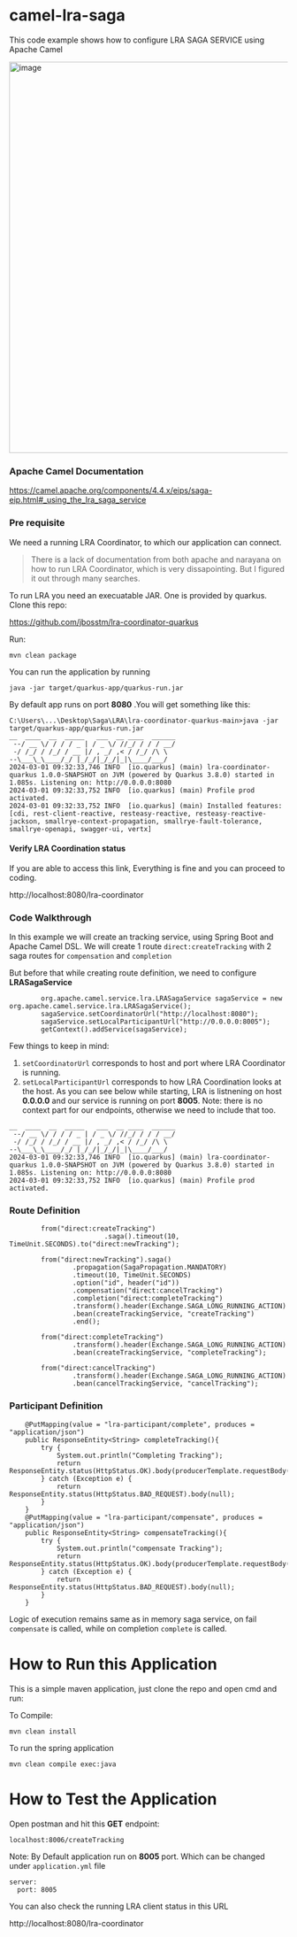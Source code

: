# camel-lra-saga
This code example shows how to configure LRA SAGA SERVICE using Apache Camel

<img width="707" alt="image" src="https://github.com/user-attachments/assets/852eb936-68e4-4b43-9491-27abc4542e33">


### Apache Camel Documentation 
https://camel.apache.org/components/4.4.x/eips/saga-eip.html#_using_the_lra_saga_service

### Pre requisite
We need a running LRA Coordinator, to which our application can connect. 

> There is a lack of documentation from both apache and narayana on how to run LRA Coordinator, which is very dissapointing. But I figured it out through many searches.

To run LRA you need an execuatable JAR. One is provided by quarkus. Clone this repo: 

https://github.com/jbosstm/lra-coordinator-quarkus

Run: 
```
mvn clean package
```
You can run the application by running
```
java -jar target/quarkus-app/quarkus-run.jar
```

By default app runs on port **8080** .You will get something like this: 
```
C:\Users\...\Desktop\Saga\LRA\lra-coordinator-quarkus-main>java -jar target/quarkus-app/quarkus-run.jar
__  ____  __  _____   ___  __ ____  ______
 --/ __ \/ / / / _ | / _ \/ //_/ / / / __/
 -/ /_/ / /_/ / __ |/ , _/ ,< / /_/ /\ \
--\___\_\____/_/ |_/_/|_/_/|_|\____/___/
2024-03-01 09:32:33,746 INFO  [io.quarkus] (main) lra-coordinator-quarkus 1.0.0-SNAPSHOT on JVM (powered by Quarkus 3.8.0) started in 1.085s. Listening on: http://0.0.0.0:8080
2024-03-01 09:32:33,752 INFO  [io.quarkus] (main) Profile prod activated.
2024-03-01 09:32:33,752 INFO  [io.quarkus] (main) Installed features: [cdi, rest-client-reactive, resteasy-reactive, resteasy-reactive-jackson, smallrye-context-propagation, smallrye-fault-tolerance, smallrye-openapi, swagger-ui, vertx]
```

#### Verify LRA Coordination status
If you are able to access this link, Everything is fine and you can proceed to coding. 

http://localhost:8080/lra-coordinator




### Code Walkthrough 
In this example we will create an tracking service, using Spring Boot and Apache Camel DSL. 
We will create 1 route `direct:createTracking` with 2 saga routes for `compensation` and `completion`

But before that while creating route definition, we need to configure **LRASagaService** 

```
        org.apache.camel.service.lra.LRASagaService sagaService = new org.apache.camel.service.lra.LRASagaService();
        sagaService.setCoordinatorUrl("http://localhost:8080");
        sagaService.setLocalParticipantUrl("http://0.0.0.0:8005");
        getContext().addService(sagaService);
```
Few things to keep in mind:
1. `setCoordinatorUrl` corresponds to host and port where LRA Coordinator is running.
2. `setLocalParticipantUrl` corresponds to how LRA Coordination looks at the host. As you can see below while starting, LRA is listnening on host **0.0.0.0** and our service is running on port **8005**. Note: there is no context part for our endpoints, otherwise we need to include that too. 
```
__  ____  __  _____   ___  __ ____  ______
 --/ __ \/ / / / _ | / _ \/ //_/ / / / __/
 -/ /_/ / /_/ / __ |/ , _/ ,< / /_/ /\ \
--\___\_\____/_/ |_/_/|_/_/|_|\____/___/
2024-03-01 09:32:33,746 INFO  [io.quarkus] (main) lra-coordinator-quarkus 1.0.0-SNAPSHOT on JVM (powered by Quarkus 3.8.0) started in 1.085s. Listening on: http://0.0.0.0:8080
2024-03-01 09:32:33,752 INFO  [io.quarkus] (main) Profile prod activated.
```

### Route Definition 
```
        from("direct:createTracking")
                        .saga().timeout(10, TimeUnit.SECONDS).to("direct:newTracking");

        from("direct:newTracking").saga()
                .propagation(SagaPropagation.MANDATORY)
                .timeout(10, TimeUnit.SECONDS)
                .option("id", header("id"))
                .compensation("direct:cancelTracking")
                .completion("direct:completeTracking")
                .transform().header(Exchange.SAGA_LONG_RUNNING_ACTION)
                .bean(createTrackingService, "createTracking")
                .end();

        from("direct:completeTracking")
                .transform().header(Exchange.SAGA_LONG_RUNNING_ACTION)
                .bean(createTrackingService, "completeTracking");

        from("direct:cancelTracking")
                .transform().header(Exchange.SAGA_LONG_RUNNING_ACTION)
                .bean(cancelTrackingService, "cancelTracking");
```

### Participant Definition
```
    @PutMapping(value = "lra-participant/complete", produces = "application/json")
    public ResponseEntity<String> completeTracking(){
        try {
            System.out.println("Completing Tracking");
            return ResponseEntity.status(HttpStatus.OK).body(producerTemplate.requestBody("direct:completeTracking","").toString());
        } catch (Exception e) {
            return ResponseEntity.status(HttpStatus.BAD_REQUEST).body(null);
        }
    }
    @PutMapping(value = "lra-participant/compensate", produces = "application/json")
    public ResponseEntity<String> compensateTracking(){
        try {
            System.out.println("compensate Tracking");
            return ResponseEntity.status(HttpStatus.OK).body(producerTemplate.requestBody("direct:cancelTracking","").toString());
        } catch (Exception e) {
            return ResponseEntity.status(HttpStatus.BAD_REQUEST).body(null);
        }
    }
```

Logic of execution remains same as in memory saga service, on fail `compensate` is called, while on completion `complete` is called. 

# How to Run this Application 
This is a simple maven application, just clone the repo and open cmd and run:

To Compile: 
```
mvn clean install
```

To run the spring application
```
mvn clean compile exec:java
```

# How to Test the Application 
Open postman and hit this **GET** endpoint:
```
localhost:8006/createTracking
```
Note: By Default application run on **8005** port. Which can be changed under `application.yml` file

```
server:
  port: 8005
```

You can also check the running LRA client status in this URL

http://localhost:8080/lra-coordinator


